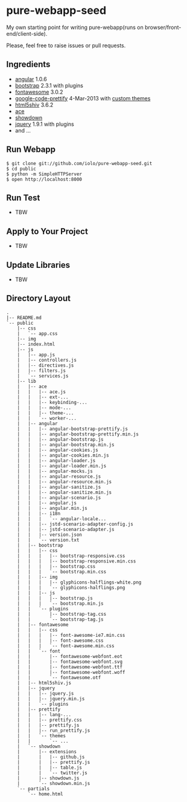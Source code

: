 pure-webapp-seed
================

My own starting point for writing pure-webapp(runs on browser/front-end/client-side).

Please, feel free to raise issues or pull requests.

Ingredients
-----------

* [angular](http://angularjs.org) 1.0.6
* [bootstrap](http://getbootstrap.com) 2.3.1 with plugins
* [fontawesome](http://fortawesome.github.com/Font-Awesome/) 3.0.2
* [google-code-prettify](http://code.google.com/p/google-code-prettify/) 4-Mar-2013 with [custom themes](http://jmblog.github.com/color-themes-for-google-code-prettify/)
* [html5shiv](https://github.com/aFarkas/html5shiv) 3.6.2
* [ace](http://ace.ajax.org)
* [showdown](https://github.com/coreyti/showdown)
* [jquery](http://jquery.com) 1.9.1 with plugins
* and ...

Run Webapp
----------

```
$ git clone git://github.com/iolo/pure-webapp-seed.git
$ cd public
$ python -m SimpleHTTPServer
$ open http://localhost:8000
```

Run Test
--------

* TBW

Apply to Your Project
---------------------

* TBW

Update Libraries
----------------

* TBW

Directory Layout
----------------

```
.
|-- README.md
`-- public
    |-- css
    |   `-- app.css
    |-- img
    |-- index.html
    |-- js
    |   |-- app.js
    |   |-- controllers.js
    |   |-- directives.js
    |   |-- filters.js
    |   `-- services.js
    |-- lib
    |   |-- ace
    |   |   |-- ace.js
    |   |   |-- ext-...
    |   |   |-- keybinding-...
    |   |   |-- mode-...
    |   |   |-- theme-...
    |   |   `-- worker-...
    |   |-- angular
    |   |   |-- angular-bootstrap-prettify.js
    |   |   |-- angular-bootstrap-prettify.min.js
    |   |   |-- angular-bootstrap.js
    |   |   |-- angular-bootstrap.min.js
    |   |   |-- angular-cookies.js
    |   |   |-- angular-cookies.min.js
    |   |   |-- angular-loader.js
    |   |   |-- angular-loader.min.js
    |   |   |-- angular-mocks.js
    |   |   |-- angular-resource.js
    |   |   |-- angular-resource.min.js
    |   |   |-- angular-sanitize.js
    |   |   |-- angular-sanitize.min.js
    |   |   |-- angular-scenario.js
    |   |   |-- angular.js
    |   |   |-- angular.min.js
    |   |   |-- i18n
    |   |   |   `-- angular-locale...
    |   |   |-- jstd-scenario-adapter-config.js
    |   |   |-- jstd-scenario-adapter.js
    |   |   |-- version.json
    |   |   `-- version.txt
    |   |-- bootstrap
    |   |   |-- css
    |   |   |   |-- bootstrap-responsive.css
    |   |   |   |-- bootstrap-responsive.min.css
    |   |   |   |-- bootstrap.css
    |   |   |   `-- bootstrap.min.css
    |   |   |-- img
    |   |   |   |-- glyphicons-halflings-white.png
    |   |   |   `-- glyphicons-halflings.png
    |   |   |-- js
    |   |   |   |-- bootstrap.js
    |   |   |   `-- bootstrap.min.js
    |   |   `-- plugins
    |   |       |-- bootstrap-tag.css
    |   |       `-- bootstrap-tag.js
    |   |-- fontawesome
    |   |   |-- css
    |   |   |   |-- font-awesome-ie7.min.css
    |   |   |   |-- font-awesome.css
    |   |   |   `-- font-awesome.min.css
    |   |   `-- font
    |   |       |-- fontawesome-webfont.eot
    |   |       |-- fontawesome-webfont.svg
    |   |       |-- fontawesome-webfont.ttf
    |   |       |-- fontawesome-webfont.woff
    |   |       `-- fontawesome.otf
    |   |-- html5shiv.js
    |   |-- jquery
    |   |   |-- jquery.js
    |   |   |-- jquery.min.js
    |   |   `-- plugins
    |   |-- prettify
    |   |   |-- lang-...
    |   |   |-- prettify.css
    |   |   |-- prettify.js
    |   |   |-- run_prettify.js
    |   |   `-- themes
    |   |       `-- ...
    |   `-- showdown
    |       |-- extensions
    |       |   |-- github.js
    |       |   |-- prettify.js
    |       |   |-- table.js
    |       |   `-- twitter.js
    |       |-- showdown.js
    |       `-- showdown.min.js
    `-- partials
        `-- home.html
```
